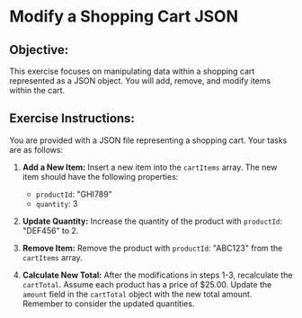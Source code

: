 # Modify a Shopping Cart JSON

## Objective:

This exercise focuses on manipulating data within a shopping cart represented as a JSON object. You will add, remove, and modify items within the cart.


## Exercise Instructions:

You are provided with a JSON file representing a shopping cart. Your tasks are as follows:

1. **Add a New Item:**  Insert a new item into the `cartItems` array. The new item should have the following properties:
    - `productId`: "GHI789"
    - `quantity`: 3

2. **Update Quantity:** Increase the quantity of the product with `productId`: "DEF456" to 2.

3. **Remove Item:** Remove the product with `productId`: "ABC123" from the `cartItems` array.

4. **Calculate New Total:** After the modifications in steps 1-3, recalculate the `cartTotal`. Assume each product has a price of $25.00. Update the `amount` field in the `cartTotal` object with the new total amount. Remember to consider the updated quantities.



